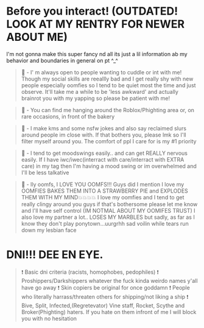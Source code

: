 # Before you interact! (OUTDATED! LOOK AT MY RENTRY FOR NEWER ABOUT ME)
I'm not gonna make this super fancy nd all its just a lil information ab my behavior and boundaries in general on pt ^_^

> 🌟 - I' m always open to people wanting to cuddle or int with me! Though my social skills are reeallly bad and I get really shy with new people especially oomfies so I tend to be quiet most the time and just observe. It'll take me a while to be 'less awkward' and actually brainrot you with my yapping so please be patient with me!

> 🌟 - You can find me hanging around the Roblox/Phighting area or, on rare occasions, in front of the bakery

> 🌟 - I make kms and some nsfw jokes and also say reclaimed slurs around people im close with. If that bothers you, please lmk so I'll filter myself around you. The comfort of ppl I care for is my #1 priority

> 🌟 - I tend to get moodswings easily.. and can get REALLY nervous easily. If I have iwc/iwec(interract with care/interract with EXTRA care) in my tag then I'm having a mood swing or im overwhelmed and I'll be less talkative

> 🌟 - Ily oomfs, I LOVE YOU OOMFS!!! Guys did I mention I love my OOMFIES BAKES THEM INTO A STRAWBERRY PIE and EXPLODES THEM WITH MY MIND💥💥💥💥 I love my oomfies and I tend to get really clingy around you guys if that's bothersome please let me know and I'll have self control (IM NOTMAL ABOUT MY OOMIFES TRUST)
> I also love my partner a lot.. LOSES MY MARBLES but sadly, as far as I know they don't play ponytown...uurgrhh sad voilin while tears run down my lesbian face

# DNI!!! DEE EN EYE.

>❗️ Basic dni criteria (racists, homophobes, pedophiles)
>❗️ Proshippers/Darkshippers whatever the fuck kinda weirdo names y'all have go away
>❗️ Skin copiers be original for once goddamn
>❗️ People who literally harrass/threaten others for shipping/not liking a ship
>❗️ Bive, Split, Infected,(Regretevator) Vine staff, Rocket, Scythe and Broker(Phighting) haters. If you hate on them infront of me I will block you with no hesitation

